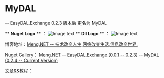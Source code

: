 # MyDAL
  -- EasyDAL.Exchange 0.2.3 版本后 更名为 MyDAL 
  
** <b>Nuget Logo</b> ** ：
![Image text](https://github.com/liumeng0403/MyDAL/blob/master/EasyDAL.Exchange/Others/MyDAL.png)
** <b>Dll Logo</b> ** ：
![Image text](https://github.com/liumeng0403/MyDAL/blob/master/EasyDAL.Exchange/Others/MyDAL.ico)

博客地址：<a href="https://www.cnblogs.com/Meng-NET/p/8963476.html" target="_blank">Meng.NET -- 技术改变人生,网络改变生活,信息改变世界.</a>

Nuget Gallery： 
<a href="https://www.nuget.org/profiles/Meng.NET" target="_blank">Meng.NET</a> -- 
<a href="https://www.nuget.org/packages/EasyDAL.Exchange/" target="_blank">EasyDAL.Exchange (0.0.1 -- 0.2.3)</a> -- 
<a href="https://www.nuget.org/packages/MyDAL/" target="_blank">MyDAL (0.2.4 -- Current Version)</a>

文章&&教程：
